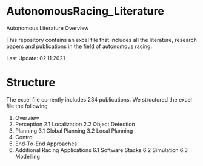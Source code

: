 # AutonomousRacing_Literature
Autonomous Literature Overview

This repository contains an excel file that includes all the literature, research papers and
publications in the field of autonomous racing.

Last Update: 02.11.2021

# Structure
The excel file currently includes 234 publications. We structured the excel file the following

1. Overview
2. Perception
2.1 Localization
2.2 Object Detection
3. Planning
3.1 Global Planning
3.2 Local Planning
4. Control
5. End-To-End Approaches
6. Additional Racing Applications
6.1 Software Stacks
6.2 Simulation
6.3 Modelling
